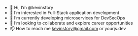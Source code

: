 - 👋 Hi, I’m @kevinstory
- 👀 I’m interested in Full-Stack application development
- 🌱 I’m currently developing microservices for DevSecOps
- 💞️ I’m looking to collaborate and explore career opportunities
- 📫 How to reach me kevinstory@gmail.com or yourjs.dev

<!---
kevinstory/kevinstory is a ✨ special ✨ repository because its `README.md` (this file) appears on your GitHub profile.
You can click the Preview link to take a look at your changes.
--->
